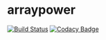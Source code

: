 # arraypower
[![Build Status](https://travis-ci.org/power-libraries/arraypower.svg?branch=develop)](https://travis-ci.org/power-libraries/arraypower)
[![Codacy Badge](https://api.codacy.com/project/badge/Grade/9cb8a1b84df54f6cbe95cbe164acf84c)](https://www.codacy.com/app/manuel-hegner/arraypower?utm_source=github.com&amp;utm_medium=referral&amp;utm_content=power-libraries/arraypower&amp;utm_campaign=Badge_Grade)
